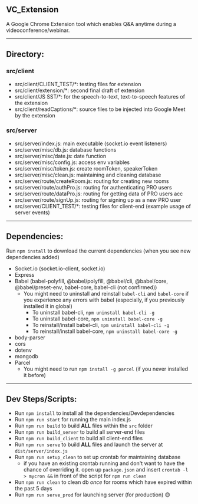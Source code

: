 ## VC_Extension
A Google Chrome Extension tool which enables Q&amp;A anytime during a videoconference/webinar.

--- 

## Directory: 
### src/client 
- src/client/CLIENT\_TEST/\*: testing files for extension
- src/client/extension/\*: second final draft of extension 
- src/client/JS SST/\*: for the speech-to-text, text-to-speech features of the extension
- src/client/readCaptions/\*: source files to be injected into Google Meet by the extension

### src/server
- src/server/index.js: main executable (socket.io event listeners)
- src/server/misc/db.js: database functions
- src/server/misc/date.js: date function
- src/server/misc/config.js: access env variables
- src/server/misc/token.js: create roomToken, speakerToken
- src/server/misc/clean.js: maintaining and cleaning database
- src/server/route/createRoom.js: routing for creating new rooms
- src/server/route/authPro.js: routing for authenticating PRO users
- src/server/route/dataPro.js: routing for getting data of PRO users acc
- src/server/route/signUp.js: routing for signing up as a new PRO user
- src/server/CLIENT\_TEST/\*: testing files for client-end (example usage of server events) 

---

## Dependencies:
Run `npm install` to download the current dependencies (when you see new dependencies added) 
- Socket.io (socket.io-client, socket.io)
- Express
- Babel (babel-polyfill, @babel/polyfill, @babel/cli, @babel/core, @babel/preset-env, babel-core, babel-cli (not confirmed))
    * You might need to uninstall and reinstall `babel-cli` and `babel-core` if you experience any errors with babel (especially, if you previously installed it in global)
        * To uninstall babel-cli, `npm uninstall babel-cli -g`
        * To uninstall babel-core, `npm uninstall babel-core -g`
        * To reinstall/install babel-cli, `npm uninstall babel-cli -g`
        * To reinstall/install babel-core, `npm uninstall babel-core -g`
- body-parser
- cors
- dotenv
- mongodb
- Parcel 
    * You might need to run `npm install -g parcel` (if you never installed it before)

---

## Dev Steps/Scripts:
- Run `npm install` to install all the dependencies/Devdependencies
- Run `npm run start` for running the main index.js
- Run `npm run build` to build **ALL** files within the `src` folder
- Run `npm run build_server` to build all server-end files 
- Run `npm run build_client` to build all client-end files
- Run `npm run serve` to build **ALL** files and launch the server at `dist/server/index.js`
- Run `npm run setup_clean` to set up crontab for maintaining database
    * if you have an existing crontab running and don't want to have the chance of overriding it. open up `package.json` and insert `crontab -l > mycron &&` in front of the script for `npm run clean`
- Run `npm run clean` to clean db *once* for rooms which have expired within the past 5 days
- Run `npm run serve_prod` for launching server (for production) :heart_eyes:
